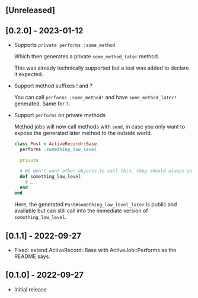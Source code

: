 ## [Unreleased]

## [0.2.0] - 2023-01-12

- Supports `private performs :some_method`

  Which then generates a private `some_method_later` method.

  This was already technically supported but a test was added to declare it expected.

- Support method suffixes ! and ?

  You can call `performs :some_method!` and have `some_method_later!` generated. Same for `?`.

- Support `performs` on private methods

  Method jobs will now call methods with `send`, in case you only want to expose the generated later method to the outside world.

  ```ruby
  class Post < ActiveRecord::Base
    performs :something_low_level

    private

    # We don't want other objects to call this, they should always use the generated later method.
    def something_low_level
      # …
    end
  end
  ```

  Here, the generated `Post#something_low_level_later` is public and available but can still call into the immediate version of `something_low_level`.

## [0.1.1] - 2022-09-27

- Fixed: extend ActiveRecord::Base with ActiveJob::Performs as the README says.

## [0.1.0] - 2022-09-27

- Initial release
